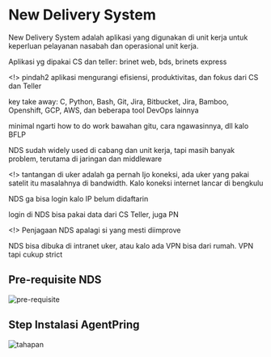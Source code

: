 # New Delivery System
New Delivery System adalah aplikasi
yang digunakan di unit kerja untuk
keperluan pelayanan nasabah dan
operasional unit kerja.

Aplikasi yg dipakai CS dan teller: brinet web, bds, brinets express

<!> pindah2 aplikasi mengurangi efisiensi, produktivitas, dan fokus dari CS dan Teller

key take away: C, Python, Bash, Git, Jira, Bitbucket, Jira, Bamboo, Openshift, GCP, AWS, dan beberapa tool DevOps lainnya

minimal ngarti how to do work bawahan gitu, cara ngawasinnya, dll kalo BFLP

NDS sudah widely used di cabang dan unit kerja, tapi masih banyak problem, terutama di jaringan dan middleware

<!> tantangan di uker adalah ga pernah Ijo koneksi, ada uker yang pakai satelit itu masalahnya di bandwidth. Kalo koneksi internet lancar di bengkulu

NDS ga bisa login kalo IP belum didaftarin

login di NDS bisa pakai data dari CS Teller, juga PN

<!> Penjagaan NDS apalagi si yang mesti diimprove

NDS bisa dibuka di intranet uker, atau kalo ada VPN bisa dari rumah. VPN tapi cukup strict

## Pre-requisite NDS
![pre-requisite](pre_requisite.png)

## Step Instalasi AgentPring
![tahapan](tahapan.png)
